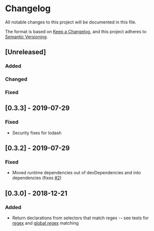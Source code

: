 # Changelog
All notable changes to this project will be documented in this file.

The format is based on [Keep a Changelog](https://keepachangelog.com/en/1.0.0/),
and this project adheres to [Semantic Versioning](https://semver.org/spec/v2.0.0.html).

## [Unreleased]

### Added

### Changed

### Fixed

## [0.3.3] - 2019-07-29

### Fixed

- Security fixes for lodash

## [0.3.2] - 2019-07-29

### Fixed

- Moved runtime dependencies out of devDependencies and into dependencies
  (fixes [#2](https://github.com/glortho/styled-import/issues/2))

## [0.3.0] - 2018-12-21

### Added

- Return declarations from selectors that match regex -- see tests for
  [regex](https://github.com/glortho/styled-import/tree/development/macro/__tests__/__fixtures__/imports%20by%20regex) and [global
  regex](https://github.com/glortho/styled-import/tree/development/macro/__tests__/__fixtures__/imports%20by%20regex%20global) matching
